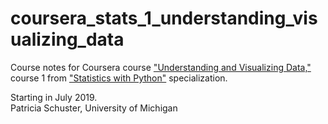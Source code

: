 # coursera_stats_1_understanding_visualizing_data
Course notes for Coursera course ["Understanding and Visualizing Data,"](https://www.coursera.org/learn/understanding-visualization-data) course 1 from ["Statistics with Python"](https://www.coursera.org/specializations/statistics-with-python) specialization. 

Starting in July 2019.  
Patricia Schuster, University of Michigan  

